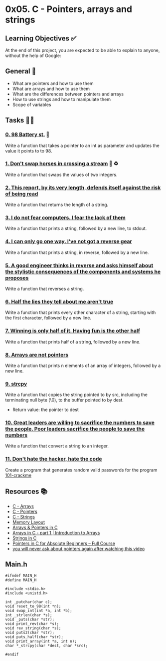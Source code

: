# 0x05. C - Pointers, arrays and strings

## Learning Objectives :white_check_mark:

At the end of this project, you are expected to be able to explain to anyone, without the help of Google:

## General :bookmark_tabs:
* What are pointers and how to use them
* What are arrays and how to use them
* What are the differences between pointers and arrays
* How to use strings and how to manipulate them
* Scope of variables

## Tasks :memo::pencil:

### [0. 98 Battery st.](https://github.com/useryab/alx-low_level_programming/blob/main/0x05-pointers_arrays_strings/0-reset_to_98.c) :battery:

Write a function that takes a pointer to an int as parameter and updates the value it points to to 98.

### [1. Don't swap horses in crossing a stream](https://github.com/useryab/alx-low_level_programming/blob/main/0x05-pointers_arrays_strings/1-swap.c) :racehorse: :recycle:

Write a function that swaps the values of two integers. 

### [2. This report, by its very length, defends itself against the risk of being read](https://github.com/useryab/alx-low_level_programming/blob/main/0x05-pointers_arrays_strings/2-strlen.c)

Write a function that returns the length of a string.

### [3. I do not fear computers. I fear the lack of them](https://github.com/useryab/alx-low_level_programming/blob/main/0x05-pointers_arrays_strings/3-puts.c)

Write a function that prints a string, followed by a new line, to stdout.

### [4. I can only go one way. I've not got a reverse gear](https://github.com/useryab/alx-low_level_programming/blob/main/0x05-pointers_arrays_strings/4-print_rev.c)

Write a function that prints a string, in reverse, followed by a new line.

### [5. A good engineer thinks in reverse and asks himself about the stylistic consequences of the components and systems he proposes](https://github.com/useryab/alx-low_level_programming/blob/main/0x05-pointers_arrays_strings/5-rev_string.c)

Write a function that reverses a string.

### [6. Half the lies they tell about me aren't true](https://github.com/useryab/alx-low_level_programming/blob/main/0x05-pointers_arrays_strings/6-puts2.c)

Write a function that prints every other character of a string, starting with the first character, followed by a new line.

### [7. Winning is only half of it. Having fun is the other half](https://github.com/useryab/alx-low_level_programming/blob/main/0x05-pointers_arrays_strings/7-puts_half.c)

Write a function that prints half of a string, followed by a new line.

### [8. Arrays are not pointers](https://github.com/useryab/alx-low_level_programming/blob/main/0x05-pointers_arrays_strings/8-print_array.c)

Write a function that prints n elements of an array of integers, followed by a new line.

### [9. strcpy](https://github.com/useryab/alx-low_level_programming/blob/main/0x05-pointers_arrays_strings/9-strcpy.c)

Write a function that copies the string pointed to by src, including the terminating null byte (\0), to the buffer pointed to by dest.

* Return value: the pointer to dest

### [10. Great leaders are willing to sacrifice the numbers to save the people. Poor leaders sacrifice the people to save the numbers](https://github.com/useryab/alx-low_level_programming/blob/main/0x05-pointers_arrays_strings/100-atoi.c)

Write a function that convert a string to an integer.

### [11. Don't hate the hacker, hate the code](https://github.com/useryab/alx-low_level_programming/blob/main/0x05-pointers_arrays_strings/101-keygen.c)

Create a program that generates random valid passwords for the program [101-crackme](https://github.com/alx-tools/0x04.c)

## Resources :books:

* [C - Arrays](https://www.tutorialspoint.com/cprogramming/c_arrays.htm)
* [C - Pointers](https://www.tutorialspoint.com/cprogramming/c_pointers.htm)
* [C - Strings](https://www.tutorialspoint.com/cprogramming/c_strings.htm)
* [Memory Layout](https://aticleworld.com/memory-layout-of-c-program/)
* [Arrays & Pointers in C](https://www.youtube.com/playlist?list=PLBlnK6fEyqRjoG6aJ4FvFU1tlXbjLBiOP)
* [Arrays in C - part 1 | Introduction to Arrays](https://www.youtube.com/watch?v=08LWytp6PNI)
* [Strings in C](https://www.youtube.com/playlist?list=PLBlnK6fEyqRhwQbYrTDZYJaB4z1YgsAPW)
* [Pointers in C for Absolute Beginners – Full Course](https://www.youtube.com/watch?v=MIL2BK02X8A)
* [you will never ask about pointers again after watching this video](https://www.youtube.com/watch?v=2ybLD6_2gKM)

## Main.h

```
#ifndef MAIN_H
#define MAIN_H

#include <stdio.h>
#include <unistd.h>

int _putchar(char c);
void reset_to_98(int *n);
void swap_int(int *a, int *b);
int _strlen(char *s);
void _puts(char *str);
void print_rev(char *s);
void rev_string(char *s);
void puts2(char *str);
void puts_half(char *str);
void print_array(int *a, int n);
char *_strcpy(char *dest, char *src);

#endif

```   
